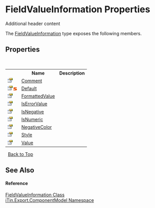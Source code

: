 # FieldValueInformation Properties
Additional header content 

The <a href="7dc51c75-6975-e7a8-9eee-1a99a85073f3">FieldValueInformation</a> type exposes the following members.


## Properties
&nbsp;<table><tr><th></th><th>Name</th><th>Description</th></tr><tr><td>![Public property](media/pubproperty.gif "Public property")</td><td><a href="89f7c97d-bc3e-3de5-7604-df03042fe823">Comment</a></td><td /></tr><tr><td>![Public property](media/pubproperty.gif "Public property")![Static member](media/static.gif "Static member")</td><td><a href="c3b7bf30-e6e1-c76c-4e06-436ec350f75d">Default</a></td><td /></tr><tr><td>![Public property](media/pubproperty.gif "Public property")</td><td><a href="4db30587-63fb-c3a8-8130-3e7c42aae0f2">FormattedValue</a></td><td /></tr><tr><td>![Public property](media/pubproperty.gif "Public property")</td><td><a href="f6165a68-5f48-6de4-8f9b-a260a6ce15dc">IsErrorValue</a></td><td /></tr><tr><td>![Public property](media/pubproperty.gif "Public property")</td><td><a href="9354ea5d-b9eb-5974-1b08-065ffaf3d56b">IsNegative</a></td><td /></tr><tr><td>![Public property](media/pubproperty.gif "Public property")</td><td><a href="31815a84-3a1f-7ab8-1e92-0d8d5d3da227">IsNumeric</a></td><td /></tr><tr><td>![Public property](media/pubproperty.gif "Public property")</td><td><a href="6c825122-9528-bf43-5f51-db5ec9ed0767">NegativeColor</a></td><td /></tr><tr><td>![Public property](media/pubproperty.gif "Public property")</td><td><a href="53668410-45a3-1d7c-bc21-951fa49f6090">Style</a></td><td /></tr><tr><td>![Public property](media/pubproperty.gif "Public property")</td><td><a href="21906faa-105f-c523-532a-91e2797e47b5">Value</a></td><td /></tr></table>&nbsp;
<a href="#fieldvalueinformation-properties">Back to Top</a>

## See Also


#### Reference
<a href="7dc51c75-6975-e7a8-9eee-1a99a85073f3">FieldValueInformation Class</a><br /><a href="55171ca4-890c-0ab2-e812-efe82bc0b686">iTin.Export.ComponentModel Namespace</a><br />